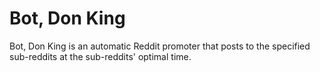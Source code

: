 # Bot, Don King
Bot, Don King is an automatic Reddit promoter that posts to the specified sub-reddits at the sub-reddits' optimal time.
